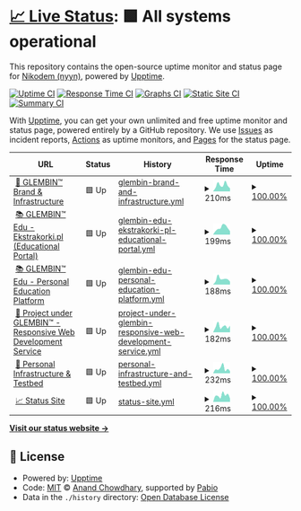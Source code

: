 # [📈 Live Status](https://demo.upptime.js.org): <!--live status--> **🟩 All systems operational**

This repository contains the open-source uptime monitor and status page for [Nikodem (nyyn)](https://nglembin.pl), powered by [Upptime](https://github.com/upptime/upptime).

[![Uptime CI](https://github.com/nglembin/status/workflows/Uptime%20CI/badge.svg)](https://github.com/nglembin/status/actions?query=workflow%3A%22Uptime+CI%22)
[![Response Time CI](https://github.com/nglembin/status/workflows/Response%20Time%20CI/badge.svg)](https://github.com/nglembin/status/actions?query=workflow%3A%22Response+Time+CI%22)
[![Graphs CI](https://github.com/nglembin/status/workflows/Graphs%20CI/badge.svg)](https://github.com/nglembin/status/actions?query=workflow%3A%22Graphs+CI%22)
[![Static Site CI](https://github.com/nglembin/status/workflows/Static%20Site%20CI/badge.svg)](https://github.com/nglembin/status/actions?query=workflow%3A%22Static+Site+CI%22)
[![Summary CI](https://github.com/nglembin/status/workflows/Summary%20CI/badge.svg)](https://github.com/nglembin/status/actions?query=workflow%3A%22Summary+CI%22)

With [Upptime](https://upptime.js.org), you can get your own unlimited and free uptime monitor and status page, powered entirely by a GitHub repository. We use [Issues](https://github.com/nglembin/status/issues) as incident reports, [Actions](https://github.com/nglembin/status/actions) as uptime monitors, and [Pages](https://demo.upptime.js.org) for the status page.

<!--start: status pages-->
<!-- This summary is generated by Upptime (https://github.com/upptime/upptime) -->
<!-- Do not edit this manually, your changes will be overwritten -->
<!-- prettier-ignore -->
| URL | Status | History | Response Time | Uptime |
| --- | ------ | ------- | ------------- | ------ |
| <img alt="" src="https://icons.duckduckgo.com/ip3/glembin.pl.ico" height="13"> [💼 GLEMBIN™ Brand & Infrastructure](https://glembin.pl/) | 🟩 Up | [glembin-brand-and-infrastructure.yml](https://github.com/glembin/status/commits/HEAD/history/glembin-brand-and-infrastructure.yml) | <details><summary><img alt="Response time graph" src="./graphs/glembin-brand-and-infrastructure/response-time-week.png" height="20"> 210ms</summary><br><a href="https://status.glembin.pl/history/glembin-brand-and-infrastructure"><img alt="Response time 207" src="https://img.shields.io/endpoint?url=https%3A%2F%2Fraw.githubusercontent.com%2Fglembin%2Fstatus%2FHEAD%2Fapi%2Fglembin-brand-and-infrastructure%2Fresponse-time.json"></a><br><a href="https://status.glembin.pl/history/glembin-brand-and-infrastructure"><img alt="24-hour response time 103" src="https://img.shields.io/endpoint?url=https%3A%2F%2Fraw.githubusercontent.com%2Fglembin%2Fstatus%2FHEAD%2Fapi%2Fglembin-brand-and-infrastructure%2Fresponse-time-day.json"></a><br><a href="https://status.glembin.pl/history/glembin-brand-and-infrastructure"><img alt="7-day response time 210" src="https://img.shields.io/endpoint?url=https%3A%2F%2Fraw.githubusercontent.com%2Fglembin%2Fstatus%2FHEAD%2Fapi%2Fglembin-brand-and-infrastructure%2Fresponse-time-week.json"></a><br><a href="https://status.glembin.pl/history/glembin-brand-and-infrastructure"><img alt="30-day response time 184" src="https://img.shields.io/endpoint?url=https%3A%2F%2Fraw.githubusercontent.com%2Fglembin%2Fstatus%2FHEAD%2Fapi%2Fglembin-brand-and-infrastructure%2Fresponse-time-month.json"></a><br><a href="https://status.glembin.pl/history/glembin-brand-and-infrastructure"><img alt="1-year response time 207" src="https://img.shields.io/endpoint?url=https%3A%2F%2Fraw.githubusercontent.com%2Fglembin%2Fstatus%2FHEAD%2Fapi%2Fglembin-brand-and-infrastructure%2Fresponse-time-year.json"></a></details> | <details><summary><a href="https://status.glembin.pl/history/glembin-brand-and-infrastructure">100.00%</a></summary><a href="https://status.glembin.pl/history/glembin-brand-and-infrastructure"><img alt="All-time uptime 99.91%" src="https://img.shields.io/endpoint?url=https%3A%2F%2Fraw.githubusercontent.com%2Fglembin%2Fstatus%2FHEAD%2Fapi%2Fglembin-brand-and-infrastructure%2Fuptime.json"></a><br><a href="https://status.glembin.pl/history/glembin-brand-and-infrastructure"><img alt="24-hour uptime 100.00%" src="https://img.shields.io/endpoint?url=https%3A%2F%2Fraw.githubusercontent.com%2Fglembin%2Fstatus%2FHEAD%2Fapi%2Fglembin-brand-and-infrastructure%2Fuptime-day.json"></a><br><a href="https://status.glembin.pl/history/glembin-brand-and-infrastructure"><img alt="7-day uptime 100.00%" src="https://img.shields.io/endpoint?url=https%3A%2F%2Fraw.githubusercontent.com%2Fglembin%2Fstatus%2FHEAD%2Fapi%2Fglembin-brand-and-infrastructure%2Fuptime-week.json"></a><br><a href="https://status.glembin.pl/history/glembin-brand-and-infrastructure"><img alt="30-day uptime 100.00%" src="https://img.shields.io/endpoint?url=https%3A%2F%2Fraw.githubusercontent.com%2Fglembin%2Fstatus%2FHEAD%2Fapi%2Fglembin-brand-and-infrastructure%2Fuptime-month.json"></a><br><a href="https://status.glembin.pl/history/glembin-brand-and-infrastructure"><img alt="1-year uptime 99.91%" src="https://img.shields.io/endpoint?url=https%3A%2F%2Fraw.githubusercontent.com%2Fglembin%2Fstatus%2FHEAD%2Fapi%2Fglembin-brand-and-infrastructure%2Fuptime-year.json"></a></details>
| <img alt="" src="https://icons.duckduckgo.com/ip3/ekstrakorki.pl.ico" height="13"> [📚 GLEMBIN™ Edu - Ekstrakorki.pl (Educational Portal)](https://ekstrakorki.pl/) | 🟩 Up | [glembin-edu-ekstrakorki-pl-educational-portal.yml](https://github.com/glembin/status/commits/HEAD/history/glembin-edu-ekstrakorki-pl-educational-portal.yml) | <details><summary><img alt="Response time graph" src="./graphs/glembin-edu-ekstrakorki-pl-educational-portal/response-time-week.png" height="20"> 199ms</summary><br><a href="https://status.glembin.pl/history/glembin-edu-ekstrakorki-pl-educational-portal"><img alt="Response time 191" src="https://img.shields.io/endpoint?url=https%3A%2F%2Fraw.githubusercontent.com%2Fglembin%2Fstatus%2FHEAD%2Fapi%2Fglembin-edu-ekstrakorki-pl-educational-portal%2Fresponse-time.json"></a><br><a href="https://status.glembin.pl/history/glembin-edu-ekstrakorki-pl-educational-portal"><img alt="24-hour response time 102" src="https://img.shields.io/endpoint?url=https%3A%2F%2Fraw.githubusercontent.com%2Fglembin%2Fstatus%2FHEAD%2Fapi%2Fglembin-edu-ekstrakorki-pl-educational-portal%2Fresponse-time-day.json"></a><br><a href="https://status.glembin.pl/history/glembin-edu-ekstrakorki-pl-educational-portal"><img alt="7-day response time 199" src="https://img.shields.io/endpoint?url=https%3A%2F%2Fraw.githubusercontent.com%2Fglembin%2Fstatus%2FHEAD%2Fapi%2Fglembin-edu-ekstrakorki-pl-educational-portal%2Fresponse-time-week.json"></a><br><a href="https://status.glembin.pl/history/glembin-edu-ekstrakorki-pl-educational-portal"><img alt="30-day response time 171" src="https://img.shields.io/endpoint?url=https%3A%2F%2Fraw.githubusercontent.com%2Fglembin%2Fstatus%2FHEAD%2Fapi%2Fglembin-edu-ekstrakorki-pl-educational-portal%2Fresponse-time-month.json"></a><br><a href="https://status.glembin.pl/history/glembin-edu-ekstrakorki-pl-educational-portal"><img alt="1-year response time 191" src="https://img.shields.io/endpoint?url=https%3A%2F%2Fraw.githubusercontent.com%2Fglembin%2Fstatus%2FHEAD%2Fapi%2Fglembin-edu-ekstrakorki-pl-educational-portal%2Fresponse-time-year.json"></a></details> | <details><summary><a href="https://status.glembin.pl/history/glembin-edu-ekstrakorki-pl-educational-portal">100.00%</a></summary><a href="https://status.glembin.pl/history/glembin-edu-ekstrakorki-pl-educational-portal"><img alt="All-time uptime 99.95%" src="https://img.shields.io/endpoint?url=https%3A%2F%2Fraw.githubusercontent.com%2Fglembin%2Fstatus%2FHEAD%2Fapi%2Fglembin-edu-ekstrakorki-pl-educational-portal%2Fuptime.json"></a><br><a href="https://status.glembin.pl/history/glembin-edu-ekstrakorki-pl-educational-portal"><img alt="24-hour uptime 100.00%" src="https://img.shields.io/endpoint?url=https%3A%2F%2Fraw.githubusercontent.com%2Fglembin%2Fstatus%2FHEAD%2Fapi%2Fglembin-edu-ekstrakorki-pl-educational-portal%2Fuptime-day.json"></a><br><a href="https://status.glembin.pl/history/glembin-edu-ekstrakorki-pl-educational-portal"><img alt="7-day uptime 100.00%" src="https://img.shields.io/endpoint?url=https%3A%2F%2Fraw.githubusercontent.com%2Fglembin%2Fstatus%2FHEAD%2Fapi%2Fglembin-edu-ekstrakorki-pl-educational-portal%2Fuptime-week.json"></a><br><a href="https://status.glembin.pl/history/glembin-edu-ekstrakorki-pl-educational-portal"><img alt="30-day uptime 100.00%" src="https://img.shields.io/endpoint?url=https%3A%2F%2Fraw.githubusercontent.com%2Fglembin%2Fstatus%2FHEAD%2Fapi%2Fglembin-edu-ekstrakorki-pl-educational-portal%2Fuptime-month.json"></a><br><a href="https://status.glembin.pl/history/glembin-edu-ekstrakorki-pl-educational-portal"><img alt="1-year uptime 99.95%" src="https://img.shields.io/endpoint?url=https%3A%2F%2Fraw.githubusercontent.com%2Fglembin%2Fstatus%2FHEAD%2Fapi%2Fglembin-edu-ekstrakorki-pl-educational-portal%2Fuptime-year.json"></a></details>
| <img alt="" src="https://icons.duckduckgo.com/ip3/korki.nglembin.pl.ico" height="13"> [📚 GLEMBIN™ Edu - Personal Education Platform](https://korki.nglembin.pl/) | 🟩 Up | [glembin-edu-personal-education-platform.yml](https://github.com/glembin/status/commits/HEAD/history/glembin-edu-personal-education-platform.yml) | <details><summary><img alt="Response time graph" src="./graphs/glembin-edu-personal-education-platform/response-time-week.png" height="20"> 188ms</summary><br><a href="https://status.glembin.pl/history/glembin-edu-personal-education-platform"><img alt="Response time 210" src="https://img.shields.io/endpoint?url=https%3A%2F%2Fraw.githubusercontent.com%2Fglembin%2Fstatus%2FHEAD%2Fapi%2Fglembin-edu-personal-education-platform%2Fresponse-time.json"></a><br><a href="https://status.glembin.pl/history/glembin-edu-personal-education-platform"><img alt="24-hour response time 102" src="https://img.shields.io/endpoint?url=https%3A%2F%2Fraw.githubusercontent.com%2Fglembin%2Fstatus%2FHEAD%2Fapi%2Fglembin-edu-personal-education-platform%2Fresponse-time-day.json"></a><br><a href="https://status.glembin.pl/history/glembin-edu-personal-education-platform"><img alt="7-day response time 188" src="https://img.shields.io/endpoint?url=https%3A%2F%2Fraw.githubusercontent.com%2Fglembin%2Fstatus%2FHEAD%2Fapi%2Fglembin-edu-personal-education-platform%2Fresponse-time-week.json"></a><br><a href="https://status.glembin.pl/history/glembin-edu-personal-education-platform"><img alt="30-day response time 172" src="https://img.shields.io/endpoint?url=https%3A%2F%2Fraw.githubusercontent.com%2Fglembin%2Fstatus%2FHEAD%2Fapi%2Fglembin-edu-personal-education-platform%2Fresponse-time-month.json"></a><br><a href="https://status.glembin.pl/history/glembin-edu-personal-education-platform"><img alt="1-year response time 210" src="https://img.shields.io/endpoint?url=https%3A%2F%2Fraw.githubusercontent.com%2Fglembin%2Fstatus%2FHEAD%2Fapi%2Fglembin-edu-personal-education-platform%2Fresponse-time-year.json"></a></details> | <details><summary><a href="https://status.glembin.pl/history/glembin-edu-personal-education-platform">100.00%</a></summary><a href="https://status.glembin.pl/history/glembin-edu-personal-education-platform"><img alt="All-time uptime 99.95%" src="https://img.shields.io/endpoint?url=https%3A%2F%2Fraw.githubusercontent.com%2Fglembin%2Fstatus%2FHEAD%2Fapi%2Fglembin-edu-personal-education-platform%2Fuptime.json"></a><br><a href="https://status.glembin.pl/history/glembin-edu-personal-education-platform"><img alt="24-hour uptime 100.00%" src="https://img.shields.io/endpoint?url=https%3A%2F%2Fraw.githubusercontent.com%2Fglembin%2Fstatus%2FHEAD%2Fapi%2Fglembin-edu-personal-education-platform%2Fuptime-day.json"></a><br><a href="https://status.glembin.pl/history/glembin-edu-personal-education-platform"><img alt="7-day uptime 100.00%" src="https://img.shields.io/endpoint?url=https%3A%2F%2Fraw.githubusercontent.com%2Fglembin%2Fstatus%2FHEAD%2Fapi%2Fglembin-edu-personal-education-platform%2Fuptime-week.json"></a><br><a href="https://status.glembin.pl/history/glembin-edu-personal-education-platform"><img alt="30-day uptime 100.00%" src="https://img.shields.io/endpoint?url=https%3A%2F%2Fraw.githubusercontent.com%2Fglembin%2Fstatus%2FHEAD%2Fapi%2Fglembin-edu-personal-education-platform%2Fuptime-month.json"></a><br><a href="https://status.glembin.pl/history/glembin-edu-personal-education-platform"><img alt="1-year uptime 99.95%" src="https://img.shields.io/endpoint?url=https%3A%2F%2Fraw.githubusercontent.com%2Fglembin%2Fstatus%2FHEAD%2Fapi%2Fglembin-edu-personal-education-platform%2Fuptime-year.json"></a></details>
| <img alt="" src="https://icons.duckduckgo.com/ip3/strony.nglembin.pl.ico" height="13"> [🧩 Project under GLEMBIN™ - Responsive Web Development Service](https://strony.nglembin.pl/) | 🟩 Up | [project-under-glembin-responsive-web-development-service.yml](https://github.com/glembin/status/commits/HEAD/history/project-under-glembin-responsive-web-development-service.yml) | <details><summary><img alt="Response time graph" src="./graphs/project-under-glembin-responsive-web-development-service/response-time-week.png" height="20"> 182ms</summary><br><a href="https://status.glembin.pl/history/project-under-glembin-responsive-web-development-service"><img alt="Response time 196" src="https://img.shields.io/endpoint?url=https%3A%2F%2Fraw.githubusercontent.com%2Fglembin%2Fstatus%2FHEAD%2Fapi%2Fproject-under-glembin-responsive-web-development-service%2Fresponse-time.json"></a><br><a href="https://status.glembin.pl/history/project-under-glembin-responsive-web-development-service"><img alt="24-hour response time 199" src="https://img.shields.io/endpoint?url=https%3A%2F%2Fraw.githubusercontent.com%2Fglembin%2Fstatus%2FHEAD%2Fapi%2Fproject-under-glembin-responsive-web-development-service%2Fresponse-time-day.json"></a><br><a href="https://status.glembin.pl/history/project-under-glembin-responsive-web-development-service"><img alt="7-day response time 182" src="https://img.shields.io/endpoint?url=https%3A%2F%2Fraw.githubusercontent.com%2Fglembin%2Fstatus%2FHEAD%2Fapi%2Fproject-under-glembin-responsive-web-development-service%2Fresponse-time-week.json"></a><br><a href="https://status.glembin.pl/history/project-under-glembin-responsive-web-development-service"><img alt="30-day response time 186" src="https://img.shields.io/endpoint?url=https%3A%2F%2Fraw.githubusercontent.com%2Fglembin%2Fstatus%2FHEAD%2Fapi%2Fproject-under-glembin-responsive-web-development-service%2Fresponse-time-month.json"></a><br><a href="https://status.glembin.pl/history/project-under-glembin-responsive-web-development-service"><img alt="1-year response time 196" src="https://img.shields.io/endpoint?url=https%3A%2F%2Fraw.githubusercontent.com%2Fglembin%2Fstatus%2FHEAD%2Fapi%2Fproject-under-glembin-responsive-web-development-service%2Fresponse-time-year.json"></a></details> | <details><summary><a href="https://status.glembin.pl/history/project-under-glembin-responsive-web-development-service">100.00%</a></summary><a href="https://status.glembin.pl/history/project-under-glembin-responsive-web-development-service"><img alt="All-time uptime 100.00%" src="https://img.shields.io/endpoint?url=https%3A%2F%2Fraw.githubusercontent.com%2Fglembin%2Fstatus%2FHEAD%2Fapi%2Fproject-under-glembin-responsive-web-development-service%2Fuptime.json"></a><br><a href="https://status.glembin.pl/history/project-under-glembin-responsive-web-development-service"><img alt="24-hour uptime 100.00%" src="https://img.shields.io/endpoint?url=https%3A%2F%2Fraw.githubusercontent.com%2Fglembin%2Fstatus%2FHEAD%2Fapi%2Fproject-under-glembin-responsive-web-development-service%2Fuptime-day.json"></a><br><a href="https://status.glembin.pl/history/project-under-glembin-responsive-web-development-service"><img alt="7-day uptime 100.00%" src="https://img.shields.io/endpoint?url=https%3A%2F%2Fraw.githubusercontent.com%2Fglembin%2Fstatus%2FHEAD%2Fapi%2Fproject-under-glembin-responsive-web-development-service%2Fuptime-week.json"></a><br><a href="https://status.glembin.pl/history/project-under-glembin-responsive-web-development-service"><img alt="30-day uptime 100.00%" src="https://img.shields.io/endpoint?url=https%3A%2F%2Fraw.githubusercontent.com%2Fglembin%2Fstatus%2FHEAD%2Fapi%2Fproject-under-glembin-responsive-web-development-service%2Fuptime-month.json"></a><br><a href="https://status.glembin.pl/history/project-under-glembin-responsive-web-development-service"><img alt="1-year uptime 100.00%" src="https://img.shields.io/endpoint?url=https%3A%2F%2Fraw.githubusercontent.com%2Fglembin%2Fstatus%2FHEAD%2Fapi%2Fproject-under-glembin-responsive-web-development-service%2Fuptime-year.json"></a></details>
| <img alt="" src="https://icons.duckduckgo.com/ip3/nglembin.pl.ico" height="13"> [🧪 Personal Infrastructure & Testbed](https://nglembin.pl/) | 🟩 Up | [personal-infrastructure-and-testbed.yml](https://github.com/glembin/status/commits/HEAD/history/personal-infrastructure-and-testbed.yml) | <details><summary><img alt="Response time graph" src="./graphs/personal-infrastructure-and-testbed/response-time-week.png" height="20"> 232ms</summary><br><a href="https://status.glembin.pl/history/personal-infrastructure-and-testbed"><img alt="Response time 277" src="https://img.shields.io/endpoint?url=https%3A%2F%2Fraw.githubusercontent.com%2Fglembin%2Fstatus%2FHEAD%2Fapi%2Fpersonal-infrastructure-and-testbed%2Fresponse-time.json"></a><br><a href="https://status.glembin.pl/history/personal-infrastructure-and-testbed"><img alt="24-hour response time 105" src="https://img.shields.io/endpoint?url=https%3A%2F%2Fraw.githubusercontent.com%2Fglembin%2Fstatus%2FHEAD%2Fapi%2Fpersonal-infrastructure-and-testbed%2Fresponse-time-day.json"></a><br><a href="https://status.glembin.pl/history/personal-infrastructure-and-testbed"><img alt="7-day response time 232" src="https://img.shields.io/endpoint?url=https%3A%2F%2Fraw.githubusercontent.com%2Fglembin%2Fstatus%2FHEAD%2Fapi%2Fpersonal-infrastructure-and-testbed%2Fresponse-time-week.json"></a><br><a href="https://status.glembin.pl/history/personal-infrastructure-and-testbed"><img alt="30-day response time 182" src="https://img.shields.io/endpoint?url=https%3A%2F%2Fraw.githubusercontent.com%2Fglembin%2Fstatus%2FHEAD%2Fapi%2Fpersonal-infrastructure-and-testbed%2Fresponse-time-month.json"></a><br><a href="https://status.glembin.pl/history/personal-infrastructure-and-testbed"><img alt="1-year response time 277" src="https://img.shields.io/endpoint?url=https%3A%2F%2Fraw.githubusercontent.com%2Fglembin%2Fstatus%2FHEAD%2Fapi%2Fpersonal-infrastructure-and-testbed%2Fresponse-time-year.json"></a></details> | <details><summary><a href="https://status.glembin.pl/history/personal-infrastructure-and-testbed">100.00%</a></summary><a href="https://status.glembin.pl/history/personal-infrastructure-and-testbed"><img alt="All-time uptime 99.95%" src="https://img.shields.io/endpoint?url=https%3A%2F%2Fraw.githubusercontent.com%2Fglembin%2Fstatus%2FHEAD%2Fapi%2Fpersonal-infrastructure-and-testbed%2Fuptime.json"></a><br><a href="https://status.glembin.pl/history/personal-infrastructure-and-testbed"><img alt="24-hour uptime 100.00%" src="https://img.shields.io/endpoint?url=https%3A%2F%2Fraw.githubusercontent.com%2Fglembin%2Fstatus%2FHEAD%2Fapi%2Fpersonal-infrastructure-and-testbed%2Fuptime-day.json"></a><br><a href="https://status.glembin.pl/history/personal-infrastructure-and-testbed"><img alt="7-day uptime 100.00%" src="https://img.shields.io/endpoint?url=https%3A%2F%2Fraw.githubusercontent.com%2Fglembin%2Fstatus%2FHEAD%2Fapi%2Fpersonal-infrastructure-and-testbed%2Fuptime-week.json"></a><br><a href="https://status.glembin.pl/history/personal-infrastructure-and-testbed"><img alt="30-day uptime 100.00%" src="https://img.shields.io/endpoint?url=https%3A%2F%2Fraw.githubusercontent.com%2Fglembin%2Fstatus%2FHEAD%2Fapi%2Fpersonal-infrastructure-and-testbed%2Fuptime-month.json"></a><br><a href="https://status.glembin.pl/history/personal-infrastructure-and-testbed"><img alt="1-year uptime 99.95%" src="https://img.shields.io/endpoint?url=https%3A%2F%2Fraw.githubusercontent.com%2Fglembin%2Fstatus%2FHEAD%2Fapi%2Fpersonal-infrastructure-and-testbed%2Fuptime-year.json"></a></details>
| <img alt="" src="https://icons.duckduckgo.com/ip3/status.glembin.pl.ico" height="13"> [📈 Status Site](https://status.glembin.pl/) | 🟩 Up | [status-site.yml](https://github.com/glembin/status/commits/HEAD/history/status-site.yml) | <details><summary><img alt="Response time graph" src="./graphs/status-site/response-time-week.png" height="20"> 216ms</summary><br><a href="https://status.glembin.pl/history/status-site"><img alt="Response time 207" src="https://img.shields.io/endpoint?url=https%3A%2F%2Fraw.githubusercontent.com%2Fglembin%2Fstatus%2FHEAD%2Fapi%2Fstatus-site%2Fresponse-time.json"></a><br><a href="https://status.glembin.pl/history/status-site"><img alt="24-hour response time 113" src="https://img.shields.io/endpoint?url=https%3A%2F%2Fraw.githubusercontent.com%2Fglembin%2Fstatus%2FHEAD%2Fapi%2Fstatus-site%2Fresponse-time-day.json"></a><br><a href="https://status.glembin.pl/history/status-site"><img alt="7-day response time 216" src="https://img.shields.io/endpoint?url=https%3A%2F%2Fraw.githubusercontent.com%2Fglembin%2Fstatus%2FHEAD%2Fapi%2Fstatus-site%2Fresponse-time-week.json"></a><br><a href="https://status.glembin.pl/history/status-site"><img alt="30-day response time 196" src="https://img.shields.io/endpoint?url=https%3A%2F%2Fraw.githubusercontent.com%2Fglembin%2Fstatus%2FHEAD%2Fapi%2Fstatus-site%2Fresponse-time-month.json"></a><br><a href="https://status.glembin.pl/history/status-site"><img alt="1-year response time 207" src="https://img.shields.io/endpoint?url=https%3A%2F%2Fraw.githubusercontent.com%2Fglembin%2Fstatus%2FHEAD%2Fapi%2Fstatus-site%2Fresponse-time-year.json"></a></details> | <details><summary><a href="https://status.glembin.pl/history/status-site">100.00%</a></summary><a href="https://status.glembin.pl/history/status-site"><img alt="All-time uptime 99.89%" src="https://img.shields.io/endpoint?url=https%3A%2F%2Fraw.githubusercontent.com%2Fglembin%2Fstatus%2FHEAD%2Fapi%2Fstatus-site%2Fuptime.json"></a><br><a href="https://status.glembin.pl/history/status-site"><img alt="24-hour uptime 100.00%" src="https://img.shields.io/endpoint?url=https%3A%2F%2Fraw.githubusercontent.com%2Fglembin%2Fstatus%2FHEAD%2Fapi%2Fstatus-site%2Fuptime-day.json"></a><br><a href="https://status.glembin.pl/history/status-site"><img alt="7-day uptime 100.00%" src="https://img.shields.io/endpoint?url=https%3A%2F%2Fraw.githubusercontent.com%2Fglembin%2Fstatus%2FHEAD%2Fapi%2Fstatus-site%2Fuptime-week.json"></a><br><a href="https://status.glembin.pl/history/status-site"><img alt="30-day uptime 100.00%" src="https://img.shields.io/endpoint?url=https%3A%2F%2Fraw.githubusercontent.com%2Fglembin%2Fstatus%2FHEAD%2Fapi%2Fstatus-site%2Fuptime-month.json"></a><br><a href="https://status.glembin.pl/history/status-site"><img alt="1-year uptime 99.89%" src="https://img.shields.io/endpoint?url=https%3A%2F%2Fraw.githubusercontent.com%2Fglembin%2Fstatus%2FHEAD%2Fapi%2Fstatus-site%2Fuptime-year.json"></a></details>

<!--end: status pages-->

[**Visit our status website →**](https://demo.upptime.js.org)

## 📄 License

- Powered by: [Upptime](https://github.com/upptime/upptime)
- Code: [MIT](./LICENSE) © [Anand Chowdhary](https://anandchowdhary.com), supported by [Pabio](https://pabio.com)
- Data in the `./history` directory: [Open Database License](https://opendatacommons.org/licenses/odbl/1-0/)
